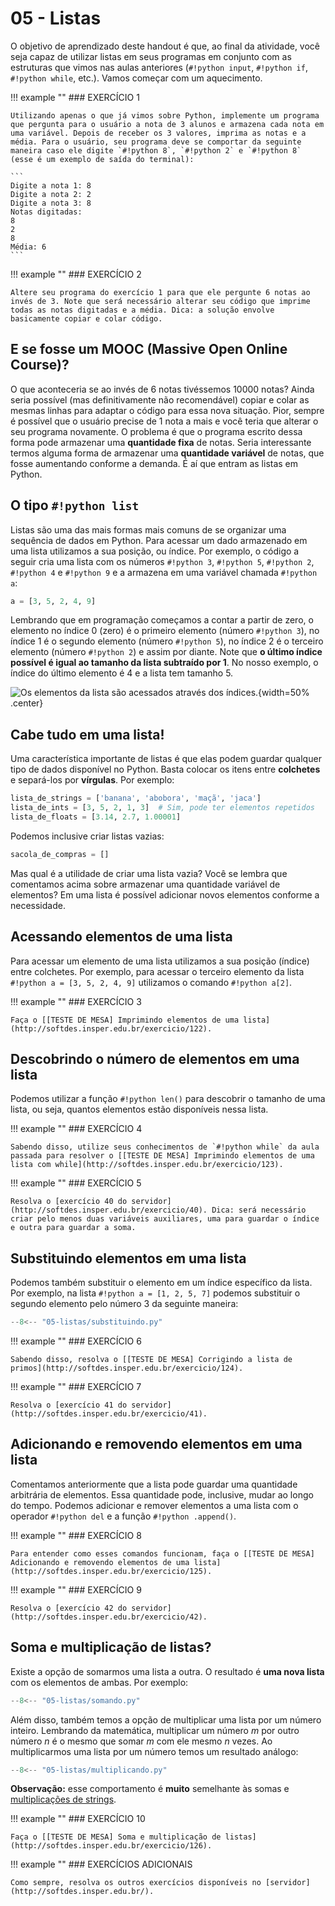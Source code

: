 # 05 - Listas

O objetivo de aprendizado deste handout é que, ao final da atividade, você seja capaz de utilizar listas em seus programas em conjunto com as estruturas que vimos nas aulas anteriores (`#!python input`, `#!python if`, `#!python while`, etc.). Vamos começar com um aquecimento.

!!! example ""
    ### EXERCÍCIO 1

    Utilizando apenas o que já vimos sobre Python, implemente um programa que pergunta para o usuário a nota de 3 alunos e armazena cada nota em uma variável. Depois de receber os 3 valores, imprima as notas e a média. Para o usuário, seu programa deve se comportar da seguinte maneira caso ele digite `#!python 8`, `#!python 2` e `#!python 8` (esse é um exemplo de saída do terminal):

    ```
    Digite a nota 1: 8
    Digite a nota 2: 2
    Digite a nota 3: 8
    Notas digitadas:
    8
    2
    8
    Média: 6
    ```

!!! example ""
    ### EXERCÍCIO 2

    Altere seu programa do exercício 1 para que ele pergunte 6 notas ao invés de 3. Note que será necessário alterar seu código que imprime todas as notas digitadas e a média. Dica: a solução envolve basicamente copiar e colar código.

## E se fosse um MOOC (Massive Open Online Course)?

O que aconteceria se ao invés de 6 notas tivéssemos 10000 notas? Ainda seria possível (mas definitivamente não recomendável) copiar e colar as mesmas linhas para adaptar o código para essa nova situação. Pior, sempre é possível que o usuário precise de 1 nota a mais e você teria que alterar o seu programa novamente. O problema é que o programa escrito dessa forma pode armazenar uma **quantidade fixa** de notas. Seria interessante termos alguma forma de armazenar uma **quantidade variável** de notas, que fosse aumentando conforme a demanda. É aí que entram as listas em Python.

## O tipo `#!python list`

Listas são uma das mais formas mais comuns de se organizar uma sequência de dados em Python. Para acessar um dado armazenado em uma lista utilizamos a sua posição, ou índice. Por exemplo, o código a seguir cria uma lista com os números `#!python 3`, `#!python 5`, `#!python 2`, `#!python 4` e `#!python 9` e a armazena em uma variável chamada `#!python a`:

```python
a = [3, 5, 2, 4, 9]
```

Lembrando que em programação começamos a contar a partir de zero, o elemento no índice 0 (zero) é o primeiro elemento (número `#!python 3`), no índice 1 é o segundo elemento (número `#!python 5`), no índice 2 é o terceiro elemento (número `#!python 2`) e assim por diante. Note que **o último índice possível é igual ao tamanho da lista subtraído por 1**. No nosso exemplo, o índice do último elemento é 4 e a lista tem tamanho 5.

![Os elementos da lista são acessados através dos índices.](exemplo_lista.png){width=50% .center}

## Cabe tudo em uma lista!

Uma característica importante de listas é que elas podem guardar qualquer tipo de dados disponível no Python. Basta colocar os itens entre **colchetes** e separá-los por **vírgulas**. Por exemplo:

```python
lista_de_strings = ['banana', 'abobora', 'maçã', 'jaca']
lista_de_ints = [3, 5, 2, 1, 3]  # Sim, pode ter elementos repetidos
lista_de_floats = [3.14, 2.7, 1.00001]
```

Podemos inclusive criar listas vazias:

```python
sacola_de_compras = []
```

Mas qual é a utilidade de criar uma lista vazia? Você se lembra que comentamos acima sobre armazenar uma quantidade variável de elementos? Em uma lista é possível adicionar novos elementos conforme a necessidade.

## Acessando elementos de uma lista

Para acessar um elemento de uma lista utilizamos a sua posição (índice) entre colchetes. Por exemplo, para acessar o terceiro elemento da lista `#!python a = [3, 5, 2, 4, 9]` utilizamos o comando `#!python a[2]`.

!!! example ""
    ### EXERCÍCIO 3

    Faça o [[TESTE DE MESA] Imprimindo elementos de uma lista](http://softdes.insper.edu.br/exercicio/122).

## Descobrindo o número de elementos em uma lista

Podemos utilizar a função `#!python len()` para descobrir o tamanho de uma lista, ou seja, quantos elementos estão disponíveis nessa lista.

!!! example ""
    ### EXERCÍCIO 4

    Sabendo disso, utilize seus conhecimentos de `#!python while` da aula passada para resolver o [[TESTE DE MESA] Imprimindo elementos de uma lista com while](http://softdes.insper.edu.br/exercicio/123).

!!! example ""
    ### EXERCÍCIO 5

    Resolva o [exercício 40 do servidor](http://softdes.insper.edu.br/exercicio/40). Dica: será necessário criar pelo menos duas variáveis auxiliares, uma para guardar o índice e outra para guardar a soma.

## Substituindo elementos em uma lista

Podemos também substituir o elemento em um índice específico da lista. Por exemplo, na lista `#!python a = [1, 2, 5, 7]` podemos substituir o segundo elemento pelo número 3 da seguinte maneira:

```python
--8<-- "05-listas/substituindo.py"
```

!!! example ""
    ### EXERCÍCIO 6

    Sabendo disso, resolva o [[TESTE DE MESA] Corrigindo a lista de primos](http://softdes.insper.edu.br/exercicio/124).

!!! example ""
    ### EXERCÍCIO 7

    Resolva o [exercício 41 do servidor](http://softdes.insper.edu.br/exercicio/41).

## Adicionando e removendo elementos em uma lista

Comentamos anteriormente que a lista pode guardar uma quantidade arbitrária de elementos. Essa quantidade pode, inclusive, mudar ao longo do tempo. Podemos adicionar e remover elementos a uma lista com o operador `#!python del` e a função `#!python .append()`.

!!! example ""
    ### EXERCÍCIO 8

    Para entender como esses comandos funcionam, faça o [[TESTE DE MESA] Adicionando e removendo elementos de uma lista](http://softdes.insper.edu.br/exercicio/125).

!!! example ""
    ### EXERCÍCIO 9

    Resolva o [exercício 42 do servidor](http://softdes.insper.edu.br/exercicio/42).

## Soma e multiplicação de listas?

Existe a opção de somarmos uma lista a outra. O resultado é **uma nova lista** com os elementos de ambas. Por exemplo:

```python
--8<-- "05-listas/somando.py"
```

Além disso, também temos a opção de multiplicar uma lista por um número inteiro. Lembrando da matemática, multiplicar um número $m$ por outro número $n$ é o mesmo que somar $m$ com ele mesmo $n$ vezes. Ao multiplicarmos uma lista por um número temos um resultado análogo:

```python
--8<-- "05-listas/multiplicando.py"
```

**Observação:** esse comportamento é **muito** semelhante às somas e [multiplicações de strings](/aulas/02-io/#operacoes-com-strings).

!!! example ""
    ### EXERCÍCIO 10

    Faça o [[TESTE DE MESA] Soma e multiplicação de listas](http://softdes.insper.edu.br/exercicio/126).

!!! example ""
    ### EXERCÍCIOS ADICIONAIS

    Como sempre, resolva os outros exercícios disponíveis no [servidor](http://softdes.insper.edu.br/).
